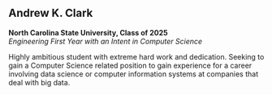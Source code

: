 ## Andrew K. Clark

**North Carolina State University, Class of 2025**\
*Engineering First Year with an Intent in Computer Science*

Highly ambitious student with extreme hard work and dedication. Seeking to gain a Computer Science related position
to gain experience for a career involving data science or computer information systems at companies that deal with big
data.
